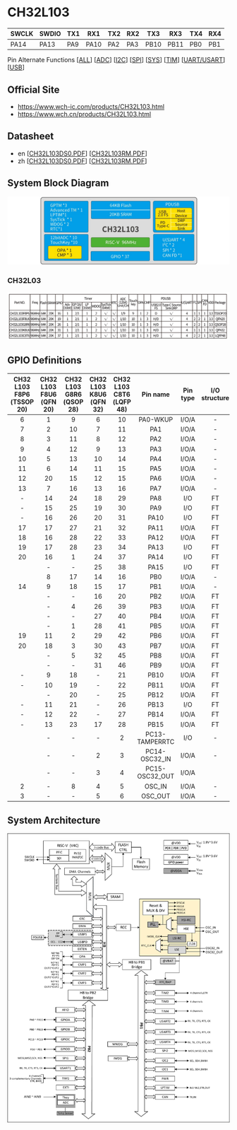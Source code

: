 # CH32L103

| SWCLK | SWDIO | TX1 | RX1  | TX2 | RX2 | TX3  | RX3  | TX4  | RX4  |
|-------|-------|-----|------|-----|-----|------|------|------|------|
| PA14  | PA13  | PA9 | PA10 | PA2 | PA3 | PB10 | PB11 | PB0  | PB1  |

Pin Alternate Functions
[[ALL](https://ch32-riscv-ug.github.io/ch32_riscv_tools/PinAlternateFunctions/?chip=ch32x035)]
[[ADC](https://ch32-riscv-ug.github.io/ch32_riscv_tools/PinAlternateFunctions/?chip=ch32x035&features=ADC)]
[[I2C](https://ch32-riscv-ug.github.io/ch32_riscv_tools/PinAlternateFunctions/?chip=ch32x035&features=I2C)]
[[SPI](https://ch32-riscv-ug.github.io/ch32_riscv_tools/PinAlternateFunctions/?chip=ch32x035&features=SPI)]
[[SYS](https://ch32-riscv-ug.github.io/ch32_riscv_tools/PinAlternateFunctions/?chip=ch32x035&features=SYS)]
[[TIM](https://ch32-riscv-ug.github.io/ch32_riscv_tools/PinAlternateFunctions/?chip=ch32x035&features=TIM)]
[[UART/USART](https://ch32-riscv-ug.github.io/ch32_riscv_tools/PinAlternateFunctions/?chip=ch32x035&features=ART)]
[[USB](https://ch32-riscv-ug.github.io/ch32_riscv_tools/PinAlternateFunctions/?chip=ch32x035&features=USB)]

## Official Site
- https://www.wch-ic.com/products/CH32L103.html
- https://www.wch.cn/products/CH32L103.html

## Datasheet
- en [[CH32L103DS0.PDF](https://ch32-riscv-ug.github.io/CH32L103/datasheet_en/CH32L103DS0.PDF)] [[CH32L103RM.PDF](https://ch32-riscv-ug.github.io/CH32L103/datasheet_en/CH32L103RM.PDF)]
- zh [[CH32L103DS0.PDF](https://ch32-riscv-ug.github.io/CH32L103/datasheet_zh/CH32L103DS0.PDF)] [[CH32L103RM.PDF](https://ch32-riscv-ug.github.io/CH32L103/datasheet_zh/CH32L103RM.PDF)]

## System Block Diagram
<img src="image/system_CH32L103.png" />

### CH32L03
<img src="image/product_CH32L103.jpg" />

## GPIO Definitions
<table>
    <thead>
        <tr>
            <th>CH32&#8203;L103&#8203;F8P6&#8203;(TSSOP&#8203;20)</th>
            <th>CH32&#8203;L103&#8203;F8U6&#8203;(QFN&#8203;20)</th>
            <th>CH32&#8203;L103&#8203;G8R6&#8203;(QSOP&#8203;28)</th>
            <th>CH32&#8203;L103&#8203;K8U6&#8203;(QFN&#8203;32)</th>
            <th>CH32&#8203;L103&#8203;C8T6&#8203;(LQFP&#8203;48)</th>
            <th>Pin name</th>
            <th>Pin type</th>
            <th>I/O structure</th>
            <th>Main function&#8203;(after reset)</th>
            <th>Note</th>
       </tr>
   </thead>
    <tbody align="center">
        <tr>
            <td>6</td>
            <td>1</td>
            <td>9</td>
            <td>6</td>
            <td>10</td>
            <td>PA0-WKUP</td>
            <td>I/O/A</td>
            <td>-</td>
            <td>PA0</td>
            <td></td>
       </tr>
        <tr>
            <td>7</td>
            <td>2</td>
            <td>10</td>
            <td>7</td>
            <td>11</td>
            <td>PA1</td>
            <td>I/O/A</td>
            <td>-</td>
            <td>PA1</td>
            <td></td>
       </tr>
        <tr>
            <td>8</td>
            <td>3</td>
            <td>11</td>
            <td>8</td>
            <td>12</td>
            <td>PA2</td>
            <td>I/O/A</td>
            <td>-</td>
            <td>PA2</td>
            <td>TX2</td>
       </tr>
        <tr>
            <td>9</td>
            <td>4</td>
            <td>12</td>
            <td>9</td>
            <td>13</td>
            <td>PA3</td>
            <td>I/O/A</td>
            <td>-</td>
            <td>PA3</td>
            <td>RX2</td>
       </tr>
        <tr>
            <td>10</td>
            <td>5</td>
            <td>13</td>
            <td>10</td>
            <td>14</td>
            <td>PA4</td>
            <td>I/O/A</td>
            <td>-</td>
            <td>PA4</td>
            <td></td>
       </tr>
        <tr>
            <td>11</td>
            <td>6</td>
            <td>14</td>
            <td>11</td>
            <td>15</td>
            <td>PA5</td>
            <td>I/O/A</td>
            <td>-</td>
            <td>PA5</td>
            <td></td>
       </tr>
        <tr>
            <td>12</td>
            <td>20</td>
            <td>15</td>
            <td>12</td>
            <td>15</td>
            <td>PA6</td>
            <td>I/O/A</td>
            <td>-</td>
            <td>PA6</td>
            <td></td>
       </tr>
        <tr>
            <td>13</td>
            <td>7</td>
            <td>16</td>
            <td>13</td>
            <td>16</td>
            <td>PA7</td>
            <td>I/O/A</td>
            <td>-</td>
            <td>PA7</td>
            <td></td>
       </tr>
        <tr>
            <td>-</td>
            <td>14</td>
            <td>24</td>
            <td>18</td>
            <td>29</td>
            <td>PA8</td>
            <td>I/O</td>
            <td>FT</td>
            <td>PA8</td>
            <td></td>
       </tr>
        <tr>
            <td>-</td>
            <td>15</td>
            <td>25</td>
            <td>19</td>
            <td>30</td>
            <td>PA9</td>
            <td>I/O</td>
            <td>FT</td>
            <td>PA9</td>
            <td>TX1</td>
       </tr>
        <tr>
            <td>-</td>
            <td>16</td>
            <td>26</td>
            <td>20</td>
            <td>31</td>
            <td>PA10</td>
            <td>I/O</td>
            <td>FT</td>
            <td>PA10</td>
            <td>RX10</td>
       </tr>
        <tr>
            <td>17</td>
            <td>17</td>
            <td>27</td>
            <td>21</td>
            <td>32</td>
            <td>PA11</td>
            <td>I/O/A</td>
            <td>FT</td>
            <td>PA11</td>
            <td></td>
       </tr>
        <tr>
            <td>18</td>
            <td>16</td>
            <td>28</td>
            <td>22</td>
            <td>33</td>
            <td>PA12</td>
            <td>I/O/A</td>
            <td>FT</td>
            <td>PA12</td>
            <td></td>
       </tr>
        <tr>
            <td>19</td>
            <td>17</td>
            <td>28</td>
            <td>23</td>
            <td>34</td>
            <td>PA13</td>
            <td>I/O</td>
            <td>FT</td>
            <td>SWDIO</td>
            <td>SWDIO</td>
       </tr>
        <tr>
            <td>20</td>
            <td>16</td>
            <td>1</td>
            <td>24</td>
            <td>37</td>
            <td>PA14</td>
            <td>I/O</td>
            <td>FT</td>
            <td>SWCLK</td>
            <td>SWCLK</td>
       </tr>
        <tr>
            <td></td>
            <td>-</td>
            <td>-</td>
            <td>25</td>
            <td>38</td>
            <td>PA15</td>
            <td>I/O</td>
            <td>FT</td>
            <td>PA15</td>
            <td></td>
       </tr>
        <tr>
            <td></td>
            <td>8</td>
            <td>17</td>
            <td>14</td>
            <td>16</td>
            <td>PB0</td>
            <td>I/O/A</td>
            <td>-</td>
            <td>PB0</td>
            <td>TX4</td>
       </tr>
        <tr>
            <td>14</td>
            <td>9</td>
            <td>18</td>
            <td>15</td>
            <td>17</td>
            <td>PB1</td>
            <td>I/O/A</td>
            <td>-</td>
            <td>PB1</td>
            <td>RX4</td>
       </tr>
        <tr>
            <td></td>
            <td>-</td>
            <td>-</td>
            <td>16</td>
            <td>20</td>
            <td>PB2</td>
            <td>I/O/A</td>
            <td>FT</td>
            <td>PB2/BOOT1</td>
            <td></td>
       </tr>
        <tr>
            <td></td>
            <td>-</td>
            <td>4</td>
            <td>26</td>
            <td>39</td>
            <td>PB3</td>
            <td>I/O/A</td>
            <td>FT</td>
            <td>PB3</td>
            <td></td>
       </tr>
        <tr>
            <td></td>
            <td>-</td>
            <td>-</td>
            <td>27</td>
            <td>40</td>
            <td>PB4</td>
            <td>I/O/A</td>
            <td>FT</td>
            <td>PB4</td>
            <td></td>
       </tr>
        <tr>
            <td></td>
            <td>-</td>
            <td>1</td>
            <td>28</td>
            <td>41</td>
            <td>PB5</td>
            <td>I/O/A</td>
            <td>FT</td>
            <td>PB5</td>
            <td></td>
       </tr>
        <tr>
            <td>19</td>
            <td>11</td>
            <td>2</td>
            <td>29</td>
            <td>42</td>
            <td>PB6</td>
            <td>I/O/A</td>
            <td>FT</td>
            <td>PB6</td>
            <td></td>
       </tr>
        <tr>
            <td>20</td>
            <td>18</td>
            <td>3</td>
            <td>30</td>
            <td>43</td>
            <td>PB7</td>
            <td>I/O/A</td>
            <td>FT</td>
            <td>PB7</td>
            <td></td>
       </tr>
        <tr>
            <td></td>
            <td>-</td>
            <td>5</td>
            <td>32</td>
            <td>45</td>
            <td>PB8</td>
            <td>I/O/A</td>
            <td>FT</td>
            <td>PB8</td>
            <td></td>
       </tr>
        <tr>
            <td></td>
            <td>-</td>
            <td>-</td>
            <td>31</td>
            <td>46</td>
            <td>PB9</td>
            <td>I/O/A</td>
            <td>FT</td>
            <td>PB9</td>
            <td></td>
       </tr>
        <tr>
            <td>-</td>
            <td>9</td>
            <td>18</td>
            <td>-</td>
            <td>21</td>
            <td>PB10</td>
            <td>I/O/A</td>
            <td>FT</td>
            <td>PB10</td>
            <td>TX3</td>
       </tr>
        <tr>
            <td>-</td>
            <td>10</td>
            <td>19</td>
            <td>-</td>
            <td>22</td>
            <td>PB11</td>
            <td>I/O/A</td>
            <td>FT</td>
            <td>PB11</td>
            <td>RX3</td>
       </tr>
        <tr>
            <td></td>
            <td>-</td>
            <td>20</td>
            <td>-</td>
            <td>25</td>
            <td>PB12</td>
            <td>I/O/A</td>
            <td>FT</td>
            <td>PB12</td>
            <td></td>
       </tr>
        <tr>
            <td>-</td>
            <td>11</td>
            <td>21</td>
            <td>-</td>
            <td>26</td>
            <td>PB13</td>
            <td>I/O</td>
            <td>FT</td>
            <td>PB13</td>
            <td></td>
       </tr>
        <tr>
            <td>-</td>
            <td>12</td>
            <td>22</td>
            <td>-</td>
            <td>27</td>
            <td>PB14</td>
            <td>I/O/A</td>
            <td>FT</td>
            <td>PB14</td>
            <td></td>
       </tr>
        <tr>
            <td>-</td>
            <td>13</td>
            <td>23</td>
            <td>17</td>
            <td>28</td>
            <td>PB15</td>
            <td>I/O/A</td>
            <td>FT</td>
            <td>PB15</td>
            <td></td>
       </tr>
        <tr>
            <td></td>
            <td>-</td>
            <td>-</td>
            <td>-</td>
            <td>2</td>
            <td>PC13-TAMPERRTC</td>
            <td>I/O</td>
            <td>-</td>
            <td>PC13</td>
            <td></td>
       </tr>
        <tr>
            <td></td>
            <td>-</td>
            <td>-</td>
            <td>2</td>
            <td>3</td>
            <td>PC14-OSC32_IN</td>
            <td>I/O/A</td>
            <td>-</td>
            <td>PC14</td>
            <td></td>
       </tr>
        <tr>
            <td></td>
            <td>-</td>
            <td>-</td>
            <td>3</td>
            <td>4</td>
            <td>PC15-OSC32_OUT</td>
            <td>I/O/A</td>
            <td></td>
            <td>PC15</td>
            <td></td>
       </tr>
        <tr>
            <td>2</td>
            <td>-</td>
            <td>8</td>
            <td>4</td>
            <td>5</td>
            <td>OSC_IN</td>
            <td>I/O/A</td>
            <td>-</td>
            <td>OSC_IN</td>
            <td>(PD0)</td>
       </tr>
        <tr>
            <td>3</td>
            <td>-</td>
            <td>-</td>
            <td>5</td>
            <td>6</td>
            <td>OSC_OUT</td>
            <td>I/O/A</td>
            <td>-</td>
            <td>OSC_OUT</td>
            <td>(PD1)</td>
       </tr>
   </tbody>
</table>

## System Architecture
<img src="image/architecture_CH32L103.png" />

